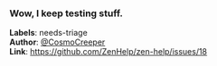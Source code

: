 ### Wow, I keep testing stuff.

**Labels**: needs-triage\
**Author**: [@CosmoCreeper](https://github.com/CosmoCreeper)\
**Link**: https://github.com/ZenHelp/zen-help/issues/18